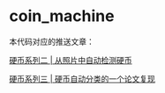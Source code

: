 # coin_machine

本代码对应的推送文章：  
  
[硬币系列二 | 从照片中自动检测硬币](https://mp.weixin.qq.com/s?__biz=MzUzNzI4OTAzMQ==&mid=2247484922&idx=1&sn=44c70b760c03d457569721ff2bcd44b3&chksm=fae80dd2cd9f84c42677274e21b8b4a867536bcc3f03196533ca47b38f27cc71538227e08420&token=1953735492&lang=zh_CN#rd)

[硬币系列三 | 硬币自动分类的一个论文复现](https://mp.weixin.qq.com/s?__biz=MzUzNzI4OTAzMQ==&mid=2247484951&idx=1&sn=166db63fc357fe03b9c33c5661ddbb67&chksm=fae80e3fcd9f8729b07f9919d3492f618eb570ec7eea5d8c4798b7c8c9ccf8c7e80205e3e121&token=1953735492&lang=zh_CN#rd)
